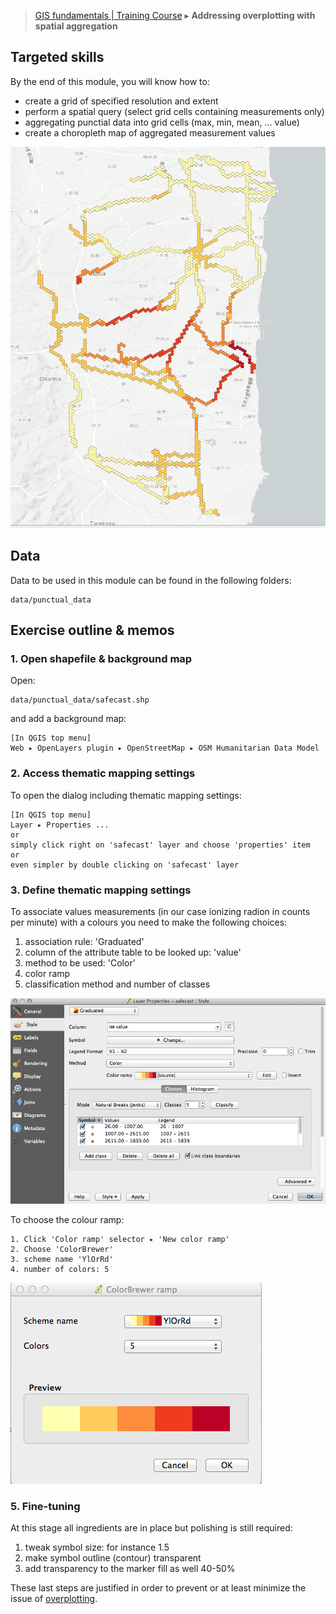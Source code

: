 > [GIS fundamentals | Training Course](agenda.md) ▸ **Addressing overplotting with spatial aggregation**

## Targeted skills
By the end of this module, you will know how to:
* create a grid of specified resolution and extent
* perform a spatial query (select grid cells containing measurements only)
* aggregating punctial data into grid cells (max, min, mean, ... value)
* create a choropleth map of aggregated measurement values

![Agg. data mapping](img/them-mapping-agg-final.png)

## Data
Data to be used in this module can be found in the following folders:
```
data/punctual_data
```
## Exercise outline & memos

### 1. Open shapefile & background map
Open:
```
data/punctual_data/safecast.shp
```

and add a background map:
```
[In QGIS top menu] 
Web ▸ OpenLayers plugin ▸ OpenStreetMap ▸ OSM Humanitarian Data Model
```

### 2. Access thematic mapping settings

To open the dialog including thematic mapping settings:

```
[In QGIS top menu] 
Layer ▸ Properties ...
or
simply click right on 'safecast' layer and choose 'properties' item
or 
even simpler by double clicking on 'safecast' layer
```

### 3. Define thematic mapping settings

To associate values measurements (in our case ionizing radion in counts per minute) with a colours you need to make the following choices:

1. association rule: 'Graduated'
2. column of the attribute table to be looked up: 'value'
3. method to be used: 'Color'
4. color ramp
5. classification method and number of classes

![dialog](img/them-mapping-points-1.png)

To choose the colour ramp:

```
1. Click 'Color ramp' selector ▸ 'New color ramp'
2. Choose 'ColorBrewer'
3. scheme name 'YlOrRd'
4. number of colors: 5
```
![palette](img/them-mapping-palette.png)

### 5. Fine-tuning
At this stage all ingredients are in place but polishing is still required:

1. tweak symbol size: for instance 1.5
2. make symbol outline (contour) transparent
3. add transparency to the marker fill as well 40-50%

These last steps are justified in order to prevent or at least minimize the issue of [overplotting](https://www.perceptualedge.com/articles/visual_business_intelligence/over-plotting_in_graphs.pdf). 


